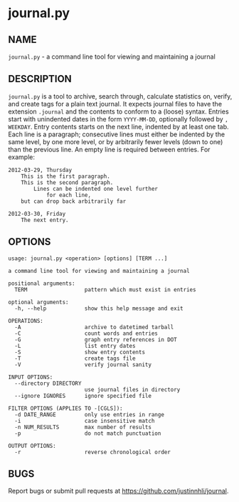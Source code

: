 journal.py
==========

NAME
----

`journal.py` - a command line tool for viewing and maintaining a journal

DESCRIPTION
-----------

`journal.py` is a tool to archive, search through, calculate statistics on,
verify, and create tags for a plain text journal. It expects journal files to
have the extension `.journal` and the contents to conform to a (loose) syntax.
Entries start with unindented dates in the form `YYYY-MM-DD`, optionally
followed by `, WEEKDAY`. Entry contents starts on the next line, indented by at
least one tab. Each line is a paragraph; consecutive lines must either be
indented by the same level, by one more level, or by arbitrarily fewer levels
(down to one) than the previous line. An empty line is required between entries.
For example:

    2012-03-29, Thursday
        This is the first paragraph.
        This is the second paragraph.
            Lines can be indented one level further
                for each line,
        but can drop back arbitrarily far
    
    2012-03-30, Friday
        The next entry.

OPTIONS
-------

	usage: journal.py <operation> [options] [TERM ...]

	a command line tool for viewing and maintaining a journal

	positional arguments:
	  TERM                  pattern which must exist in entries

	optional arguments:
	  -h, --help            show this help message and exit

	OPERATIONS:
	  -A                    archive to datetimed tarball
	  -C                    count words and entries
	  -G                    graph entry references in DOT
	  -L                    list entry dates
	  -S                    show entry contents
	  -T                    create tags file
	  -V                    verify journal sanity

	INPUT OPTIONS:
	  --directory DIRECTORY
							use journal files in directory
	  --ignore IGNORES      ignore specified file

	FILTER OPTIONS (APPLIES TO -[CGLS]):
	  -d DATE_RANGE         only use entries in range
	  -i                    case insensitive match
	  -n NUM_RESULTS        max number of results
	  -p                    do not match punctuation

	OUTPUT OPTIONS:
	  -r                    reverse chronological order

BUGS
----

Report bugs or submit pull requests at <https://github.com/justinnhli/journal>.
